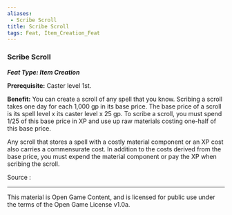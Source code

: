 ```yaml
---
aliases:
 - Scribe Scroll
title: Scribe Scroll
tags: Feat, Item_Creation_Feat
---
```

### Scribe Scroll 
***Feat Type: Item Creation***

**Prerequisite:** Caster level 1st.

**Benefit:** You can create a scroll of any spell that you know.
Scribing a scroll takes one day for each 1,000 gp in its base price. The
base price of a scroll is its spell level x its caster level x 25 gp. To
scribe a scroll, you must spend 1/25 of this base price in XP and use up
raw materials costing one-half of this base price.

Any scroll that stores a spell with a costly material component or an XP
cost also carries a commensurate cost. In addition to the costs derived
from the base price, you must expend the material component or pay the
XP when scribing the scroll.


Source :

---

This material is Open Game Content, and is licensed for public use under the terms of the Open Game License v1.0a.
